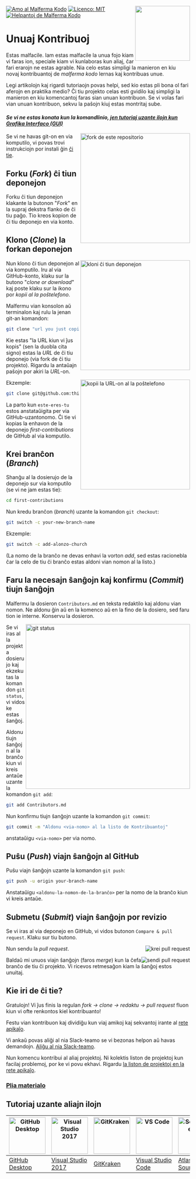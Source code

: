 [![Amo al Malferma Kodo](https://badges.frapsoft.com/os/v1/open-source.svg?v=103)](https://github.com/ellerbrock/open-source-badges/)
[<img align="right" width="150" src="https://firstcontributions.github.io/assets/Readme/join-slack-team.png">](https://join.slack.com/t/firstcontributors/shared_invite/zt-1hg51qkgm-Xc7HxhsiPYNN3ofX2_I8FA)
[![Licenco: MIT](https://img.shields.io/badge/License-MIT-green.svg)](https://opensource.org/licenses/MIT)
[![Helpantoj de Malferma Kodo](https://www.codetriage.com/roshanjossey/first-contributions/badges/users.svg)](https://www.codetriage.com/roshanjossey/first-contributions)

# Unuaj Kontribuoj

Estas malfacile. Iam estas malfacile la unua fojo kiam vi faras ion, speciale kiam vi kunlaboras kun aliaj, ĉar fari erarojn ne estas agrable. Nia celo estas simpligi la manieron en kiu novaj kontribuantoj de _malferma kodo_ lernas kaj kontribuas unue.

Legi artikolojn kaj rigardi tutoriaojn povas helpi, sed kio estas pli bona ol fari aferojn en praktika medio? Ĉi tiu projekto celas esti gvidilo kaj simpligi la manieron en kiu komencantoj faras sian unuan kontribuon. Se vi volas fari vian unuan kontribuon, sekvu la paŝojn kiuj estas montritaj sube.

#### *Se vi ne estas konata kun la komandlinio, [jen tutoriaj uzante ilojn kun Grafika Interfaco (GUI)](#Tutoriales-con-otras-herramientas)*

<img align="right" width="300" src="https://firstcontributions.github.io/assets/Readme/fork.png" alt="fork de este repositorio" />

Se vi ne havas git-on en via komputilo, vi povas trovi instrukciojn por instali ĝin [ĉi tie]( https://docs.github.com/es/get-started/quickstart/set-up-git ).

## Forku (*Fork*) ĉi tiun deponejon

Forku ĉi tiun deponejon klakante la butonon "*Fork*" en la supraj dekstra flanko de ĉi tiu paĝo.
Tio kreos kopion de ĉi tiu deponejo en via konto.

## Klono (*Clone*) la forkan deponejon

<img align="right" width="300" src="https://firstcontributions.github.io/assets/Readme/clone.png" alt="kloni ĉi tiun deponejon" />

Nun klono ĉi tiun deponejon al via komputilo. Iru al via GitHub-konto, klaku sur la butono "*clone or download*" kaj poste klaku sur la ikono por *kopii al la poŝtelefono*.

Malfermu vian konsolon aŭ terminalon kaj rulu la jenan git-an komandon:

```bash
git clone "url you just copied"
```

Kie estas "la URL kiun vi ĵus kopis" (sen la duobla cita signo) estas la *URL* de ĉi tiu deponejo (via fork de ĉi tiu projekto). Rigardu la antaŭajn paŝojn por akiri la *URL*-on.

<img align="right" width="300" src="https://firstcontributions.github.io/assets/Readme/copy-to-clipboard.png" alt="kopii la URL-on al la poŝtelefono" />

Ekzemple:

```bash
git clone git@github.com:this-is-you/first-contributions.git
```

La parto kun `este-eres-tu` estos anstataŭigita per via GitHub-uzantonomo. Ĉi tie vi kopias la enhavon de la deponejo *first-contributions* de GitHub al via komputilo.

## Krei branĉon (*Branch*)

Shanĝu al la dosierujo de la deponejo sur via komputilo (se vi ne jam estas tie):

```bash
cd first-contributions
```

Nun kredu branĉon (*branch*) uzante la komandon `git checkout`:

```bash
git switch -c your-new-branch-name
```

Ekzemple:

```bash
git switch -c add-alonzo-church
```

(La nomo de la branĉo ne devas enhavi la vorton *add*, sed estas racionebla ĉar la celo de tiu ĉi branĉo estas aldoni vian nomon al la listo.)

## Faru la necesajn ŝanĝojn kaj konfirmu (*Commit*) tiujn ŝanĝojn

Malfermu la dosieron `Contributors.md` en teksta redaktilo kaj aldonu vian nomon. Ne aldonu ĝin aŭ en la komenco aŭ en la fino de la dosiero, sed faru tion ie interne. Konservu la dosieron.

<img align="right" width="450" src="https://firstcontributions.github.io/assets/Readme/git-status.png" alt="git status" />

Se vi iras al la projekta dosierujo kaj ekzekutas la komandon `git status`, vi vidos ke estas ŝanĝoj.

Aldonu tiujn ŝanĝojn al la branĉo kiun vi kreis antaŭe uzante la komandon `git add`:


```bash
git add Contributors.md
```

Nun konfirmu tiujn ŝanĝojn uzante la komandon `git commit`:


```bash
git commit -m "Aldonu <via-nomo> al la listo de Kontribuantoj"
```

anstataŭigu `<via-nomo>` per via nomo.

## Puŝu (*Push*) viajn ŝanĝojn al GitHub

Puŝu viajn ŝanĝojn uzante la komandon `git push`:


```bash
git push -u origin your-branch-name
```


Anstataŭigu `<aldonu-la-nomon-de-la-branĉo>` per la nomo de la branĉo kiun vi kreis antaŭe.

## Submetu (*Submit*) viajn ŝanĝojn por revizio

Se vi iras al via deponejo en GitHub, vi vidos butonon `Compare & pull request`. Klaku sur tiu butono.

<img style="float: right;" src="https://firstcontributions.github.io/assets/Readme/compare-and-pull.png" alt="krei pull request" />

Nun sendu la *pull request*.

<img style="float: right;" src="https://firstcontributions.github.io/assets/Readme/submit-pull-request.png" alt="sendi pull request" />

Baldaŭ mi unuos viajn ŝanĝojn (faros *merge*) kun la ĉefa branĉo de tiu ĉi projekto. Vi ricevos retmesaĝon kiam la ŝanĝoj estos unuitaj.

## Kie iri de ĉi tie?

Gratulojn! Vi ĵus finis la regulan _fork -> clone -> redaktu -> pull request_ fluon kiun vi ofte renkontos kiel kontribuanto!

Festu vian kontribuon kaj dividiĝu kun viaj amikoj kaj sekvantoj irante al [rete apikaĵo](https://firstcontributions.github.io/#social-share).

Vi ankaŭ povas aliĝi al nia Slack-teamo se vi bezonas helpon aŭ havas demandojn. [Aliĝu al nia Slack-teamo](https://github.com/roshanjossey/code-contributions).

Nun komencu kontribui al aliaj projektoj. Ni kolektis liston de projektoj kun facilaj problemoj, por ke vi povu ekhavi. Rigardu [la liston de projektoj en la rete apikaĵo](https://firstcontributions.github.io/#project-list).

### [Plia materialo](../additional-material/git_workflow_scenarios/additional-material.md)

## Tutoriaj uzante aliajn ilojn

| <a href="../gui-tool-tutorials/github-desktop-tutorial.md"><img alt="GitHub Desktop" src="https://desktop.github.com/images/desktop-icon.svg" width="100"></a> | <a href="../gui-tool-tutorials/github-windows-vs2017-tutorial.md"><img alt="Visual Studio 2017" src="https://upload.wikimedia.org/wikipedia/commons/c/cd/Visual_Studio_2017_Logo.svg" width="100"></a> | <a href="../gui-tool-tutorials/gitkraken-tutorial.md"><img alt="GitKraken" src="https://firstcontributions.github.io/assets/gui-tool-tutorials/gitkraken-tutorial/gk-icon.png" width="100"></a> | <a href="../gui-tool-tutorials/github-windows-vs-code-tutorial.md"><img alt="VS Code" src="https://upload.wikimedia.org/wikipedia/commons/2/2d/Visual_Studio_Code_1.18_icon.svg" width=100></a> | <a href="../gui-tool-tutorials/sourcetree-macos-tutorial.md"><img alt="Sourcetree App" src="https://wac-cdn.atlassian.com/dam/jcr:81b15cde-be2e-4f4a-8af7-9436f4a1b431/Sourcetree-icon-blue.svg" width=100></a> | <a href="../gui-tool-tutorials/github-windows-intellij-tutorial.md"><img alt="IntelliJ IDEA" src="https://upload.wikimedia.org/wikipedia/commons/thumb/9/9c/IntelliJ_IDEA_Icon.svg/512px-IntelliJ_IDEA_Icon.svg.png" width=100></a> |
| --- | --- | --- | --- | --- | --- |
| [GitHub Desktop](../gui-tool-tutorials/github-desktop-tutorial.md) | [Visual Studio 2017](../gui-tool-tutorials/github-windows-vs2017-tutorial.md) | [GitKraken](../gui-tool-tutorials/gitkraken-tutorial.md) | [Visual Studio Code](../gui-tool-tutorials/github-windows-vs-code-tutorial.md) | [Atlassian Sourcetree](../gui-tool-tutorials/sourcetree-macos-tutorial.md) | [IntelliJ IDEA](../gui-tool-tutorials/github-windows-intellij-tutorial.md) |
